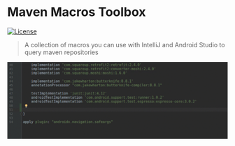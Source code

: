# Maven Macros Toolbox

[![License](http://img.shields.io/:license-mit-blue.svg?style=flat-square)](http://dexpota.mit-license.org)

> A collection of macros you can use with IntelliJ and Android Studio to query maven repositories

![Macro](./.github/macro-example.gif)